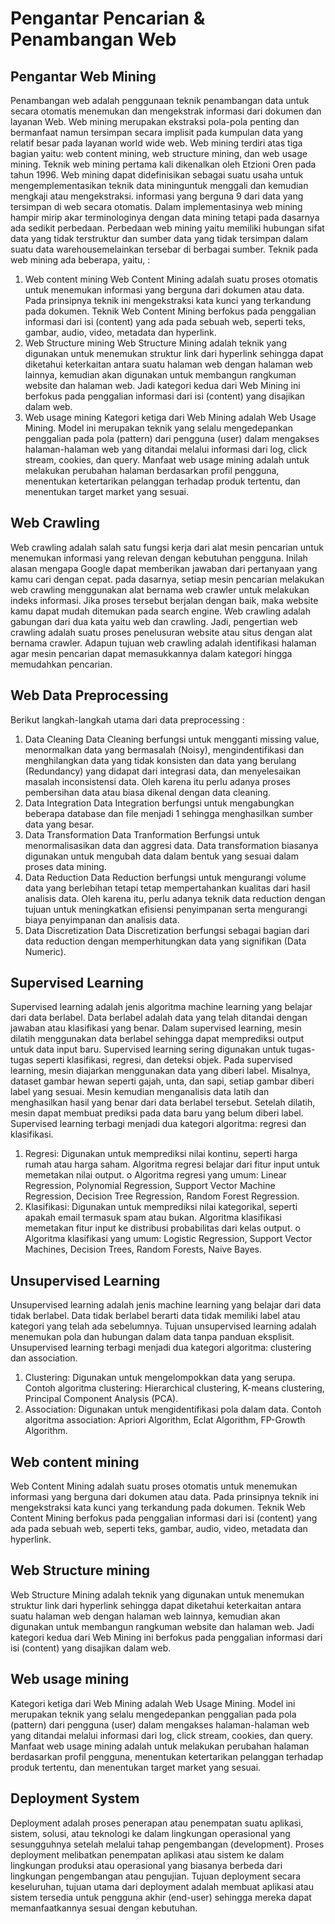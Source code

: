 # Pengantar Pencarian & Penambangan Web


## Pengantar Web Mining 
Penambangan web adalah penggunaan teknik penambangan data untuk secara otomatis menemukan dan mengekstrak informasi dari dokumen dan layanan Web.
Web mining merupakan ekstraksi pola-pola penting dan bermanfaat namun tersimpan secara implisit pada kumpulan data yang relatif besar pada layanan world wide web. Web mining terdiri atas tiga bagian yaitu: web content mining, web structure mining, dan web usage mining. Teknik web mining pertama kali dikenalkan oleh Etzioni Oren pada tahun 1996. Web mining dapat didefinisikan sebagai suatu usaha untuk mengemplementasikan teknik data mininguntuk menggali dan kemudian mengkaji atau mengekstraksi. informasi yang berguna 9 dari data yang tersimpan di web secara otomatis. Dalam implementasinya web mining hampir mirip akar terminologinya dengan data mining tetapi pada dasarnya ada sedikit perbedaan. Perbedaan web mining yaitu memiliki hubungan sifat data yang tidak terstruktur dan sumber data yang tidak tersimpan dalam suatu data warehousemelainkan tersebar di berbagai sumber.
Teknik pada web mining ada beberapa, yaitu, :
1.	Web content mining
Web Content Mining adalah suatu proses otomatis untuk menemukan informasi yang berguna dari dokumen atau data. Pada prinsipnya teknik ini mengekstraksi kata kunci yang terkandung pada dokumen. Teknik Web Content Mining berfokus pada penggalian informasi dari isi (content) yang ada pada sebuah web, seperti teks, gambar, audio, video, metadata dan hyperlink. 
2.	Web Structure mining
Web Structure Mining adalah teknik yang digunakan untuk menemukan struktur link dari hyperlink sehingga dapat diketahui keterkaitan antara suatu halaman web dengan halaman web lainnya, kemudian akan digunakan untuk membangun rangkuman website dan halaman web. Jadi kategori kedua dari Web Mining ini berfokus pada penggalian informasi dari isi (content) yang disajikan dalam web.
3.	Web usage mining
Kategori ketiga dari Web Mining adalah Web Usage Mining. Model ini merupakan teknik yang selalu mengedepankan penggalian pada pola (pattern) dari pengguna (user) dalam mengakses halaman-halaman web yang ditandai melalui informasi dari log, click stream, cookies, dan query. Manfaat web usage mining adalah untuk melakukan perubahan halaman berdasarkan profil pengguna, menentukan ketertarikan pelanggan terhadap produk tertentu, dan menentukan target market yang sesuai.

## Web Crawling 
Web crawling adalah salah satu fungsi kerja dari alat mesin pencarian untuk menemukan informasi yang relevan dengan kebutuhan pengguna.
Inilah alasan mengapa Google dapat memberikan jawaban dari pertanyaan yang kamu cari dengan cepat. pada dasarnya, setiap mesin pencarian melakukan web crawling menggunakan alat bernama web crawler untuk melakukan indeks informasi. Jika proses tersebut berjalan dengan baik, maka website kamu dapat mudah ditemukan pada search engine. 
Web crawling adalah gabungan dari dua kata yaitu web dan crawling. Jadi, pengertian web crawling adalah suatu proses penelusuran website atau situs dengan alat bernama crawler. Adapun tujuan web crawling adalah identifikasi halaman agar mesin pencarian dapat memasukkannya dalam kategori hingga memudahkan pencarian.

## Web Data Preprocessing
 Berikut langkah-langkah utama dari data preprocessing :
1.	Data Cleaning
Data Cleaning berfungsi untuk mengganti missing value, menormalkan data yang bermasalah (Noisy), mengindentifikasi dan menghilangkan data yang tidak konsisten dan data yang berulang (Redundancy) yang didapat dari integrasi data, dan menyelesaikan masalah inconsistensi data. Oleh karena itu perlu adanya proses pembersihan data atau biasa dikenal dengan data cleaning.
2.	Data Integration
Data Integration berfungsi untuk mengabungkan beberapa database dan file menjadi 1 sehingga menghasilkan sumber data yang besar.
3.	Data Transformation
Data Tranformation Berfungsi untuk menormalisasikan data dan aggresi data. Data transformation biasanya digunakan untuk mengubah data dalam bentuk yang sesuai dalam proses data mining.
4.	Data Reduction
Data Reduction berfungsi untuk mengurangi volume data yang berlebihan tetapi tetap mempertahankan kualitas dari hasil analisis data. Oleh karena itu, perlu adanya teknik data reduction dengan tujuan untuk meningkatkan efisiensi penyimpanan serta mengurangi biaya penyimpanan dan analisis data.
5.	Data Discretization
Data Discretization berfungsi sebagai bagian dari data reduction dengan memperhitungkan data yang signifikan (Data Numeric).
 
## Supervised Learning
Supervised learning adalah jenis algoritma machine learning yang belajar dari data berlabel. Data berlabel adalah data yang telah ditandai dengan jawaban atau klasifikasi yang benar. Dalam supervised learning, mesin dilatih menggunakan data berlabel sehingga dapat memprediksi output untuk data input baru. Supervised learning sering digunakan untuk tugas-tugas seperti klasifikasi, regresi, dan deteksi objek.
Pada supervised learning, mesin diajarkan menggunakan data yang diberi label. Misalnya, dataset gambar hewan seperti gajah, unta, dan sapi, setiap gambar diberi label yang sesuai. Mesin kemudian menganalisis data latih dan menghasilkan hasil yang benar dari data berlabel tersebut. Setelah dilatih, mesin dapat membuat prediksi pada data baru yang belum diberi label.
Supervised learning terbagi menjadi dua kategori algoritma: regresi dan klasifikasi.
1.	Regresi: Digunakan untuk memprediksi nilai kontinu, seperti harga rumah atau harga saham. Algoritma regresi belajar dari fitur input untuk memetakan nilai output.
o	Algoritma regresi yang umum: Linear Regression, Polynomial Regression, Support Vector Machine Regression, Decision Tree Regression, Random Forest Regression.
2.	Klasifikasi: Digunakan untuk memprediksi nilai kategorikal, seperti apakah email termasuk spam atau bukan. Algoritma klasifikasi memetakan fitur input ke distribusi probabilitas dari kelas output.
o	Algoritma klasifikasi yang umum: Logistic Regression, Support Vector Machines, Decision Trees, Random Forests, Naive Bayes.

## Unsupervised Learning
Unsupervised learning adalah jenis machine learning yang belajar dari data tidak berlabel. Data tidak berlabel berarti data tidak memiliki label atau kategori yang telah ada sebelumnya. Tujuan unsupervised learning adalah menemukan pola dan hubungan dalam data tanpa panduan eksplisit.
Unsupervised learning terbagi menjadi dua kategori algoritma: clustering dan association.
1.	Clustering: Digunakan untuk mengelompokkan data yang serupa. Contoh algoritma clustering: Hierarchical clustering, K-means clustering, Principal Component Analysis (PCA).
2.	Association: Digunakan untuk mengidentifikasi pola dalam data. Contoh algoritma association: Apriori Algorithm, Eclat Algorithm, FP-Growth Algorithm.

## Web content mining
Web Content Mining adalah suatu proses otomatis untuk menemukan informasi yang berguna dari dokumen atau data. Pada prinsipnya teknik ini mengekstraksi kata kunci yang terkandung pada dokumen. Teknik Web Content Mining berfokus pada penggalian informasi dari isi (content) yang ada pada sebuah web, seperti teks, gambar, audio, video, metadata dan hyperlink. 

## Web Structure mining
Web Structure Mining adalah teknik yang digunakan untuk menemukan struktur link dari hyperlink sehingga dapat diketahui keterkaitan antara suatu halaman web dengan halaman web lainnya, kemudian akan digunakan untuk membangun rangkuman website dan halaman web. Jadi kategori kedua dari Web Mining ini berfokus pada penggalian informasi dari isi (content) yang disajikan dalam web.

## Web usage mining
Kategori ketiga dari Web Mining adalah Web Usage Mining. Model ini merupakan teknik yang selalu mengedepankan penggalian pada pola (pattern) dari pengguna (user) dalam mengakses halaman-halaman web yang ditandai melalui informasi dari log, click stream, cookies, dan query. Manfaat web usage mining adalah untuk melakukan perubahan halaman berdasarkan profil pengguna, menentukan ketertarikan pelanggan terhadap produk tertentu, dan menentukan target market yang sesuai.


## Deployment System
Deployment adalah proses penerapan atau penempatan suatu aplikasi, sistem, solusi, atau teknologi ke dalam lingkungan operasional yang sesungguhnya setelah melalui tahap pengembangan (development). Proses deployment melibatkan penempatan aplikasi atau sistem ke dalam lingkungan produksi atau operasional yang biasanya berbeda dari lingkungan pengembangan atau pengujian.
Tujuan deployment secara keseluruhan, tujuan utama dari deployment adalah membuat aplikasi atau sistem tersedia untuk pengguna akhir (end-user) sehingga mereka dapat memanfaatkannya sesuai dengan kebutuhan. 

